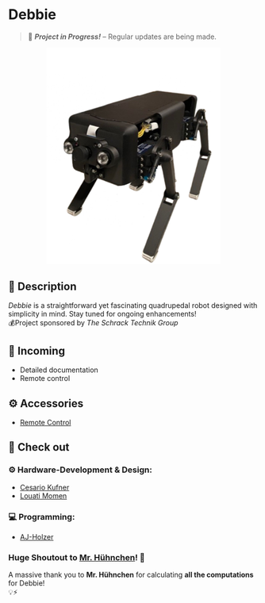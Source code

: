 # **Debbie**
> 🚧 **_Project in Progress!_** – Regular updates are being made.

<p align="center">
  <img src="./Debbie_preview.jpg" width="350">
</p>

## 📜 **Description**
_Debbie_ is a straightforward yet fascinating quadrupedal robot designed with simplicity in mind. Stay tuned for ongoing enhancements!<br>
💰Project sponsored by _The Schrack Technik Group_

## 📝 Incoming
- Detailed documentation
- Remote control

## ⚙️ Accessories
- [Remote Control](https://github.com/AJ-Holzer/Debbie-V1---Keyboard)

## 👀 Check out
### ⚙ Hardware-Development & Design:
- [Cesario Kufner](https://github.com/ckfnr)
- [Louati Momen](https://github.com/louatimomen)
### 💻 Programming:
- [AJ-Holzer](https://github.com/AJ-Holzer)
### Huge Shoutout to [Mr. Hühnchen](https://github.com/MrHuehnchen)! 🎉
A massive thank you to __Mr. Hühnchen__ for calculating __all the computations__ for Debbie!<br>
💡⚡

<!--
## 📦 Installation
1. To install the whole project on your Raspberry Pi, just run `git clone https://github.com/ckfnr/Projekt-Debbie`.
2. Run the _setup.py_ file
3. Let the magic work
-->
